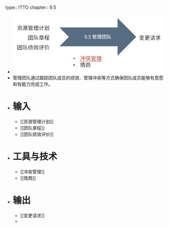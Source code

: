 type:: ITTO
chapter:: 9.5

- ![image.png](../assets/image_1747846668819_0.png)
- 管理团队通过跟踪团队成员的绩效、管理冲突等方式确保团队成员能够有意愿和有能力完成工作。
- # 输入
	- [[资源管理计划]]
	- [[团队章程]]
	- [[团队绩效评价]]
- # 工具与技术
	- [[冲突管理]]
	- [[情商]]
- # 输出
	- [[变更请求]]
	-
